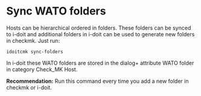 # Sync WATO folders

Hosts can be hierarchical ordered in folders. These folders can be synced to i-doit and additional folders in i-doit can be used to generate new folders in checkmk. Just run:

```shell
idoitcmk sync-folders
```

In i-doit these WATO folders are stored in the dialog+ attribute WATO folder in category Check_MK Host.

**Recommendation:** Run this command every time you add a new folder in checkmk or i-doit.

